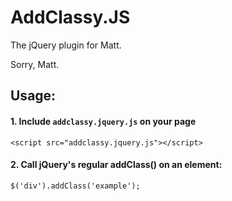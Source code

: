 # AddClassy.JS

The jQuery plugin for Matt. 

Sorry, Matt. 
 


## Usage: 


#### 1. Include `addclassy.jquery.js` on your page

```
<script src="addclassy.jquery.js"></script>
```



#### 2. Call jQuery's regular <strong>addClass()</strong> on an element: 

```
$('div').addClass('example'); 
```




